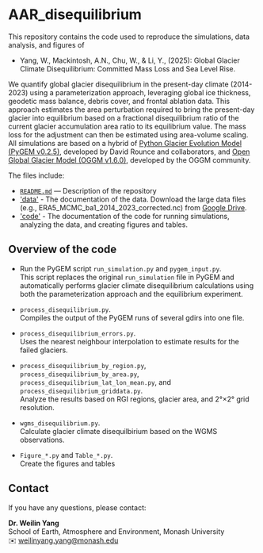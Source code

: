 # AAR_disequilibrium
This repository contains the code used to reproduce the simulations, data analysis, and figures of
- Yang, W., Mackintosh, A.N., Chu, W., & Li, Y., (2025): Global Glacier Climate Disequilibrium: Committed Mass Loss and Sea Level Rise.

We quantify global glacier disequilibrium in the present-day climate (2014-2023) using a parameterization approach, leveraging global ice thickness, geodetic mass balance, debris cover, and frontal ablation data. This approach estimates the area perturbation required to bring the present-day glacier into equilibrium based on a fractional disequilibrium ratio of the current glacier accumulation area ratio to its equilibrium value. The mass loss for the adjustment can then be estimated using area-volume scaling. All simulations are based on a hybrid of [Python Glacier Evolution Model (PyGEM v0.2.5)](https://github.com/PyGEM-Community/PyGEM/releases/tag/v0.2.0), developed by David Rounce and collaborators, and [Open Global Glacier Model (OGGM v1.6.0)](https://github.com/OGGM/oggm/releases/tag/v1.6.0), developed by the OGGM community.

The files include:
- [`README.md`](README.md) — Description of the repository
- ['data'](data) - The documentation of the data. Download the large data files (e.g., ERA5_MCMC_ba1_2014_2023_corrected.nc) from [Google Drive](https://drive.google.com/drive/folders/19rjAJm0g4HR1njfsnJD7jJr7Khg-5TN9?usp=share_link).
- ['code'](code) - The documentation of the code for running simulations, analyzing the data, and creating figures and tables.

## Overview of the code
- Run the PyGEM script `run_simulation.py` and `pygem_input.py`. <br>
  This script replaces the original `run_simulation` file in PyGEM and automatically performs glacier climate disequilibrium calculations using both the parameterization approach and the equilibrium experiment.

- `process_disequilibrium.py`. <br>
  Compiles the output of the PyGEM runs of several gdirs into one file.
  
- `process_disequilibrium_errors.py`. <br>
  Uses the nearest neighbour interpolation to estimate results for the failed glaciers.
  
- `process_disequilibrium_by_region.py`, `process_disequilibrium_by_area.py`, `process_disequilibrium_lat_lon_mean.py`, and `process_disequilibrium_griddata.py`. <br>
  Analyze the results based on RGI regions, glacier area, and 2°×2° grid resolution.

- `wgms_disequilibrium.py`. <br>
  Calculate glacier climate disequilbirium based on the WGMS observations.

- `Figure_*.py` and `Table_*.py`. <br>
  Create the figures and tables

## Contact

If you have any questions, please contact:

**Dr. Weilin Yang**  
School of Earth, Atmosphere and Environment, Monash University  <br>
✉️ weilinyang.yang@monash.edu
